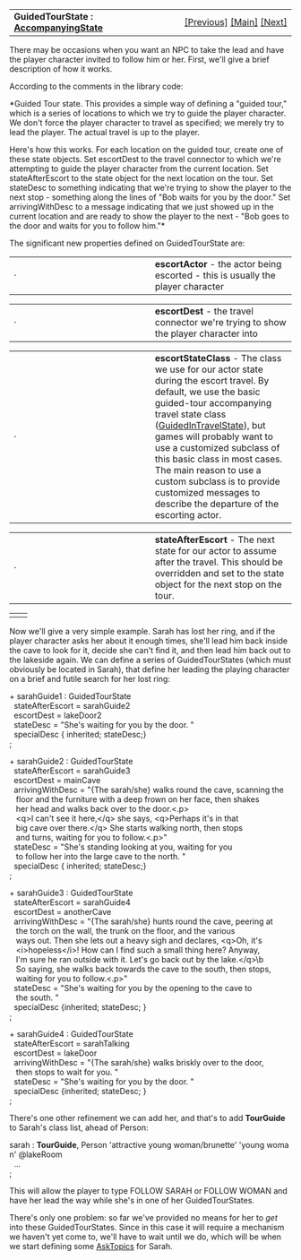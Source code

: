 ---
---
<table width="100%" data-border="0" data-cellspacing="0"
data-cellpadding="3" data-bgcolor="#C0C0C0">
<colgroup>
<col style="width: 50%" />
<col style="width: 50%" />
</colgroup>
<tbody>
<tr>
<td style="text-align: left;"><strong>GuidedTourState : <a
href="accompanyingstate.html">AccompanyingState</a><br />
</strong></td>
<td style="text-align: right;"><a
href="accompanyingintravelstate.html">[Previous]</a> <a
href="generalintroduction.html">[Main]</a> <a
href="guidedintravelstate.html">[Next]</a></td>
</tr>
</tbody>
</table>

  
There may be occasions when you want an NPC to take the lead and have
the player character invited to follow him or her. First, we'll give a
brief description of how it works.  
  
According to the comments in the library code:  
  
*Guided Tour state. This provides a simple way of defining a "guided
tour," which is a series of locations to which we try to guide the
player character. We don't force the player character to travel as
specified; we merely try to lead the player. The actual travel is up to
the player.  
  
Here's how this works. For each location on the guided tour, create one
of these state objects. Set escortDest to the travel connector to which
we're attempting to guide the player character from the current
location. Set stateAfterEscort to the state object for the next location
on the tour. Set stateDesc to something indicating that we're trying to
show the player to the next stop - something along the lines of "Bob
waits for you by the door." Set arrivingWithDesc to a message indicating
that we just showed up in the current location and are ready to show the
player to the next - "Bob goes to the door and waits for you to follow
him."*  
  
The significant new properties defined on GuidedTourState are:  
  

<table data-border="0" data-cellpadding="0" data-cellspacing="0">
<colgroup>
<col style="width: 50%" />
<col style="width: 50%" />
</colgroup>
<tbody>
<tr data-valign="top">
<td width="14"><strong></strong>·<strong></strong></td>
<td><strong>escortActor</strong> - the actor being escorted - this is
usually the player character  <br />
</td>
</tr>
</tbody>
</table>

<table data-border="0" data-cellpadding="0" data-cellspacing="0">
<colgroup>
<col style="width: 50%" />
<col style="width: 50%" />
</colgroup>
<tbody>
<tr data-valign="top">
<td width="14"><strong></strong>·<strong></strong></td>
<td><strong>escortDest</strong> - the travel connector we're trying to
show the player character into  <br />
</td>
</tr>
</tbody>
</table>

<table data-border="0" data-cellpadding="0" data-cellspacing="0">
<colgroup>
<col style="width: 50%" />
<col style="width: 50%" />
</colgroup>
<tbody>
<tr data-valign="top">
<td width="14"><strong></strong>·<strong></strong></td>
<td><strong>escortStateClass</strong> - The class we use for our actor
state during the escort travel. By default, we use the basic guided-tour
accompanying travel state class (<a
href="guidedintravelstate.html">GuidedInTravelState</a>), but games will
probably want to use a customized subclass of this basic class in most
cases. The main reason to use a custom subclass is to provide customized
messages to describe the departure of the escorting actor.  <br />
</td>
</tr>
</tbody>
</table>

<table data-border="0" data-cellpadding="0" data-cellspacing="0">
<colgroup>
<col style="width: 50%" />
<col style="width: 50%" />
</colgroup>
<tbody>
<tr data-valign="top">
<td width="14"><strong></strong>·<strong></strong></td>
<td><strong>stateAfterEscort</strong> - The next state for our actor to
assume after the travel. This should be overridden and set to the state
object for the next stop on the tour.  <br />
</td>
</tr>
</tbody>
</table>

|     |     |
|-----|-----|
|     |     |

  
Now we'll give a very simple example. Sarah has lost her ring, and if
the player character asks her about it enough times, she'll lead him
back inside the cave to look for it, decide she can't find it, and then
lead him back out to the lakeside again. We can define a series of
GuidedTourStates (which must obviously be located in Sarah), that define
her leading the playing character on a brief and futile search for her
lost ring:  
  
+ sarahGuide1 : GuidedTourState  
  stateAfterEscort = sarahGuide2  
  escortDest = lakeDoor2  
  stateDesc = "She's waiting for you by the door. "  
  specialDesc { inherited; stateDesc;}  
;  
  
+ sarahGuide2 : GuidedTourState  
  stateAfterEscort = sarahGuide3  
  escortDest = mainCave  
  arrivingWithDesc = "{The sarah/she} walks round the cave, scanning the  
   floor and the furniture with a deep frown on her face, then shakes  
   her head and walks back over to the door.\<.p\>  
   \<q\>I can't see it here,\</q\> she says, \<q\>Perhaps it's in that  
   big cave over there.\</q\> She starts walking north, then stops  
   and turns, waiting for you to follow.\<.p\>"  
  stateDesc = "She's standing looking at you, waiting for you  
   to follow her into the large cave to the north. "  
  specialDesc { inherited; stateDesc;}   
;  
  
+ sarahGuide3 : GuidedTourState  
  stateAfterEscort = sarahGuide4  
  escortDest = anotherCave  
  arrivingWithDesc = "{The sarah/she} hunts round the cave, peering at  
   the torch on the wall, the trunk on the floor, and the various  
   ways out. Then she lets out a heavy sigh and declares, \<q\>Oh, it's  
   \<i\>hopeless\</i\>! How can I find such a small thing here? Anyway,  
   I'm sure he ran outside with it. Let's go back out by the lake.\</q\>\b  
   So saying, she walks back towards the cave to the south, then stops,  
   waiting for you to follow.\<.p\>"  
  stateDesc = "She's waiting for you by the opening to the cave to  
   the south. "  
  specialDesc {inherited; stateDesc; }  
;  
  
+ sarahGuide4 : GuidedTourState  
  stateAfterEscort = sarahTalking  
  escortDest = lakeDoor  
  arrivingWithDesc = "{The sarah/she} walks briskly over to the door,  
   then stops to wait for you. "  
  stateDesc = "She's waiting for you by the door. "  
  specialDesc {inherited; stateDesc; }  
;  
  
There's one other refinement we can add her, and that's to add
**TourGuide** to Sarah's class list, ahead of Person:  
  
sarah : **TourGuide**, Person 'attractive young woman/brunette' 'young woman' @lakeRoom  
  ...  
;  
  
This will allow the player to type FOLLOW SARAH or FOLLOW WOMAN and have
her lead the way while she's in one of her GuidedTourStates.  
  
There's only one problem: so far we've provided no means for her to
*get* into these GuidedTourStates. Since in this case it will require a
mechanism we haven't yet come to, we'll have to wait until we do, which
will be when we start defining some [AskTopics](asktopic.html) for
Sarah.  

